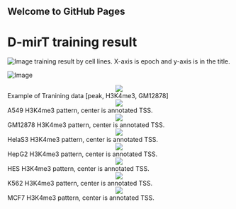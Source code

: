 ## Welcome to GitHub Pages
# D-mirT training result

![Image](/img/trn_result_by_cell_line.png)
training result by cell lines. X-axis is epoch and y-axis is in the title.

![Image](/img/result_figure0.png)

<div align='center'><img align="center" src="/img/example_of_H3K4me3_GM_trn_data.gif"></div>
Example of Tranining data [peak, H3K4me3, GM12878]

<div align='center'><img align="center" src="/img/A549_24.png"></div>
A549 H3K4me3 pattern, center is annotated TSS.

<div align='center'><img align="center" src="/img/GM12878_24.png"></div>
GM12878 H3K4me3 pattern, center is annotated TSS.

<div align='center'><img align="center" src="/img/HelaS3_24.png"></div>
HelaS3 H3K4me3 pattern, center is annotated TSS.

<div align='center'><img align="center" src="/img/HepG2_24.png"></div>
HepG2 H3K4me3 pattern, center is annotated TSS.

<div align='center'><img align="center" src="/img/HES_24.png"></div>
HES H3K4me3 pattern, center is annotated TSS.

<div align='center'><img align="center" src="/img/K562_24.png"></div>
K562 H3K4me3 pattern, center is annotated TSS.

<div align='center'><img align="center" src="/img/MCF7_24.png"></div>
MCF7 H3K4me3 pattern, center is annotated TSS.
